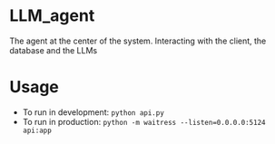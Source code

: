 # LLM_agent
The agent at the center of the system. Interacting with the client, the database and the LLMs

# Usage
- To run in development: `python api.py`
- To run in production: `python -m waitress --listen=0.0.0.0:5124 api:app`